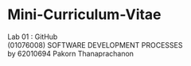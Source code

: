 # Mini-Curriculum-Vitae
Lab 01 : GitHub<br/>
(01076008) SOFTWARE DEVELOPMENT PROCESSES<br/>
by 62010694 Pakorn Thanaprachanon

